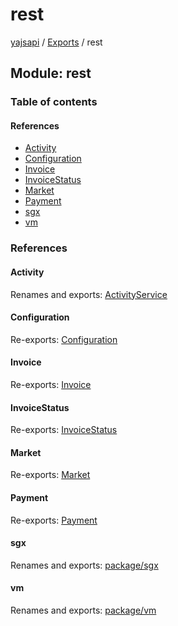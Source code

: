 # rest

[yajsapi](https://github.com/golemfactory/yagna-docs/tree/5f53a0b64a8fff4cb7197e9d14d2dca4bc451540/yajsapi/README.md) / [Exports](https://github.com/golemfactory/yagna-docs/tree/5f53a0b64a8fff4cb7197e9d14d2dca4bc451540/yajsapi/modules.md) / rest

## Module: rest

### Table of contents

#### References

* [Activity](rest.md#activity)
* [Configuration](rest.md#configuration)
* [Invoice](rest.md#invoice)
* [InvoiceStatus](rest.md#invoicestatus)
* [Market](rest.md#market)
* [Payment](rest.md#payment)
* [sgx](rest.md#sgx)
* [vm](rest.md#vm)

### References

#### Activity

Renames and exports: [ActivityService](https://github.com/golemfactory/yagna-docs/tree/5f53a0b64a8fff4cb7197e9d14d2dca4bc451540/yajsapi/classes/rest_activity.activityservice.md)

#### Configuration

Re-exports: [Configuration](https://github.com/golemfactory/yagna-docs/tree/5f53a0b64a8fff4cb7197e9d14d2dca4bc451540/yajsapi/classes/rest_configuration.configuration.md)

#### Invoice

Re-exports: [Invoice](https://github.com/golemfactory/yagna-docs/tree/5f53a0b64a8fff4cb7197e9d14d2dca4bc451540/yajsapi/classes/rest_payment.invoice.md)

#### InvoiceStatus

Re-exports: [InvoiceStatus](rest_payment.md#invoicestatus)

#### Market

Re-exports: [Market](https://github.com/golemfactory/yagna-docs/tree/5f53a0b64a8fff4cb7197e9d14d2dca4bc451540/yajsapi/classes/rest_market.market.md)

#### Payment

Re-exports: [Payment](https://github.com/golemfactory/yagna-docs/tree/5f53a0b64a8fff4cb7197e9d14d2dca4bc451540/yajsapi/classes/rest_payment.payment.md)

#### sgx

Renames and exports: [package/sgx](package_sgx.md)

#### vm

Renames and exports: [package/vm](package_vm.md)

